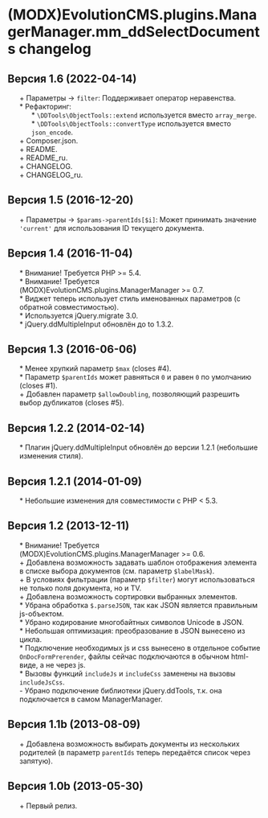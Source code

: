 # (MODX)EvolutionCMS.plugins.ManagerManager.mm_ddSelectDocuments changelog


## Версия 1.6 (2022-04-14)

* \+ Параметры → `filter`: Поддерживает оператор неравенства.
* \* Рефакторинг:
	* \* `\DDTools\ObjectTools::extend` используется вместо `array_merge`.
	* \* `\DDTools\ObjectTools::convertType` используется вместо `json_encode`.
* \+ Composer.json.
* \+ README.
* \+ README_ru.
* \+ CHANGELOG.
* \+ CHANGELOG_ru.


## Версия 1.5 (2016-12-20)

* \+ Параметры → `$params->parentIds[$i]`: Может принимать значение `'current'` для использования ID текущего документа.


## Версия 1.4 (2016-11-04)

* \* Внимание! Требуется PHP >= 5.4.
* \* Внимание! Требуется (MODX)EvolutionCMS.plugins.ManagerManager >= 0.7.
* \* Виджет теперь использует стиль именованных параметров (с обратной совместимостью).
* \* Используется jQuery.migrate 3.0.
* \* jQuery.ddMultipleInput обновлён до to 1.3.2.


## Версия 1.3 (2016-06-06)

* \* Менее хрупкий параметр `$max` (closes #4).
* \* Параметр `$parentIds` может равняться `0` и равен `0` по умолчанию (closes #1).
* \+ Добавлен параметр `$allowDoubling`, позволяющий разрешить выбор дубликатов (closes #5).


## Версия 1.2.2 (2014-02-14)

* \* Плагин jQuery.ddMultipleInput обновлён до версии 1.2.1 (небольшие изменения стиля).


## Версия 1.2.1 (2014-01-09)

* \* Небольшие изменения для совместимости с PHP < 5.3.


## Версия 1.2 (2013-12-11)

* \* Внимание! Требуется (MODX)EvolutionCMS.plugins.ManagerManager >= 0.6.
* \+ Добавлена возможность задавать шаблон отображения элемента в списке выбора документов (см. параметр `$labelMask`).
* \+ В условиях фильтрации (параметр `$filter`) могут использоваться не только поля документа, но и TV.
* \+ Добавлена возможность сортировки выбранных элементов.
* \* Убрана обработка `$.parseJSON`, так как JSON является правильным js-объектом.
* \* Убрано кодирование многобайтных символов Unicode в JSON.
* \* Небольшая оптимизация: преобразование в JSON вынесено из цикла.
* \* Подключение необходимых js и css вынесено в отдельное событие `OnDocFormPrerender`, файлы сейчас подключаются в обычном html-виде, а не через js.
* \* Вызовы функций `includeJs` и `includeCss` заменены на вызовы `includeJsCss`.
* \- Убрано подключение библиотеки jQuery.ddTools, т.к. она подключается в самом ManagerManager.


## Версия 1.1b (2013-08-09)

* \+ Добавлена возможность выбирать документы из нескольких родителей (в параметр `parentIds` теперь передаётся список через запятую).


## Версия 1.0b (2013-05-30)

* \+ Первый релиз.


<link rel="stylesheet" type="text/css" href="https://raw.githack.com/DivanDesign/CSS.ddMarkdown/master/style.min.css" />
<style>ul{list-style:none;}</style>